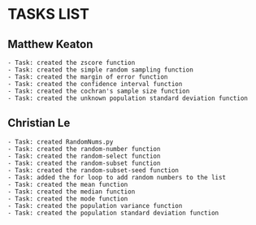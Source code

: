 # TASKS LIST

Matthew Keaton
- 
    - Task: created the zscore function
    - Task: created the simple random sampling function
    - Task: created the margin of error function
    - Task: created the confidence interval function
    - Task: created the cochran's sample size function
    - Task: created the unknown population standard deviation function

Christian Le
-
    - Task: created RandomNums.py
    - Task: created the random-number function
    - Task: created the random-select function
    - Task: created the random-subset function
    - Task: created the random-subset-seed function
    - Task: added the for loop to add random numbers to the list
    - Task: created the mean function
    - Task: created the median function
    - Task: created the mode function
    - Task: created the population variance function
    - Task: created the population standard deviation function

